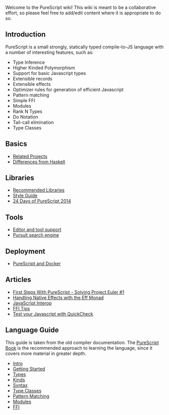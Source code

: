 Welcome to the PureScript wiki! This wiki is meant to be a collaborative effort, so please feel free to add/edit content where it is appropriate to do so.

## Introduction

PureScript is a small strongly, statically typed compile-to-JS language with a number of interesting features, such as:

- Type Inference
- Higher Kinded Polymorphism
- Support for basic Javascript types
- Extensible records
- Extensible effects
- Optimizer rules for generation of efficient Javascript
- Pattern matching
- Simple FFI
- Modules
- Rank N Types
- Do Notation
- Tail-call elimination
- Type Classes

## Basics

- [Related Projects](https://github.com/purescript/purescript/wiki/Related-Projects)
- [Differences from Haskell](https://github.com/purescript/purescript/wiki/Differences-from-Haskell)

## Libraries

- [Recommended Libraries](https://github.com/purescript/purescript/wiki/Recommended-Libraries)
- [Style Guide](https://github.com/purescript/purescript/wiki/Style-Guide)
- [24 Days of PureScript 2014](https://gist.github.com/paf31/8e9177b20ee920480fbc)

## Tools

- [Editor and tool support](https://github.com/purescript/purescript/wiki/Editor-and-tool-support)
- [Pursuit search engine](http://pursuit.purescript.org)

## Deployment

- [PureScript and Docker](https://github.com/purescript/purescript/wiki/PureScript-and-Docker)

## Articles

- [First Steps With PureScript - Solving Project Euler #1](https://github.com/purescript/purescript/wiki/First-Steps-With-PureScript---Solving-Project-Euler-%231)
- [Handling Native Effects with the Eff Monad](https://github.com/purescript/purescript/wiki/Handling-Native-Effects-with-the-Eff-Monad)
- [JavaScript Interop](https://github.com/purescript/purescript/wiki/JavaScript-Interop)
- [FFI Tips](https://github.com/purescript/purescript/wiki/FFI-tips)
- [Test your Javascript with QuickCheck](https://github.com/purescript/purescript/wiki/Test-your-Javascript-with-QuickCheck)

## Language Guide

This guide is taken from the old compiler documentation. The [PureScript Book](https://leanpub.com/purescript/read) is the recommended approach to learning the language, since it covers more material in greater depth.

- [Intro](https://github.com/purescript/purescript/wiki/Language-Guide:-Intro)
- [Getting Started](https://github.com/purescript/purescript/wiki/Language-Guide:-Getting-Started)
- [Types](https://github.com/purescript/purescript/wiki/Language-Guide:-Types)
- [Kinds](https://github.com/purescript/purescript/wiki/Language-Guide:-Kinds)
- [Syntax](https://github.com/purescript/purescript/wiki/Language-Guide:-Syntax)
- [Type Classes](https://github.com/purescript/purescript/wiki/Language-Guide:-Type-Classes)
- [Pattern Matching](https://github.com/purescript/purescript/wiki/Language-Guide:-Pattern-Matching)
- [Modules](https://github.com/purescript/purescript/wiki/Language-Guide:-Modules)
- [FFI](https://github.com/purescript/purescript/wiki/Language-Guide:-FFI)